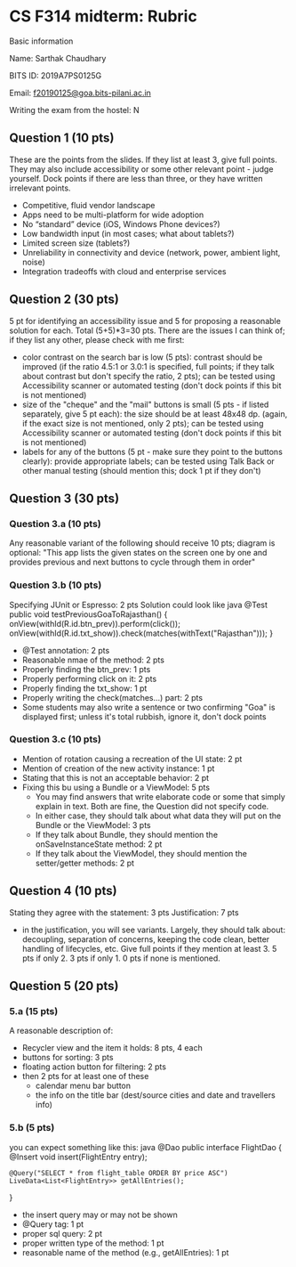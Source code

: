 # CS F314 midterm: Rubric
Basic information

Name: Sarthak Chaudhary

BITS ID: 2019A7PS0125G

Email: f20190125@goa.bits-pilani.ac.in

Writing the exam from the hostel: N

## Question 1 (10 pts)
These are the points from the slides. If they list at least 3, give full points. They may also include accessibility or some other relevant point - judge yourself. Dock points if there are less than three, or they have written irrelevant points.
- Competitive, fluid vendor landscape
- Apps need to be multi-platform for wide adoption
- No “standard” device (iOS, Windows Phone devices?)
- Low bandwidth input (in most cases; what about tablets?)
- Limited screen size (tablets?)
- Unreliability in connectivity and device (network, power, ambient light, noise)
- Integration tradeoffs with cloud and enterprise services
## Question 2 (30 pts)
5 pt for identifying an accessibility issue and 5 for proposing a reasonable solution for each. Total (5+5)*3=30 pts.
There are the issues I can think of; if they list any other, please check with me first:
- color contrast on the search bar is low (5 pts): contrast should be improved (if the ratio 4.5:1 or 3.0:1 is specified, full points; if they talk about contrast but don't specify the ratio, 2 pts); can be tested using Accessibility scanner or automated testing (don't dock points if this bit is not mentioned)
- size of the "cheque" and the "mail" buttons is small (5 pts - if listed separately, give 5 pt each): the size should be at least 48x48 dp. (again, if the exact size is not mentioned, only 2 pts); can be tested using Accessibility scanner or automated testing (don't dock points if this bit is not mentioned)
- labels for any of the buttons (5 pt - make sure they point to the buttons clearly): provide appropriate labels; can be tested using Talk Back or other manual testing (should mention this; dock 1 pt if they don't)
## Question 3 (30 pts)
### Question 3.a (10 pts)
Any reasonable variant of the following should receive 10 pts; diagram is optional:
"This app lists the given states on the screen one by one and provides previous and next buttons to cycle through them in order"
### Question 3.b (10 pts)
Specifying JUnit or Espresso: 2 pts
Solution could look like
java
@Test
public void testPreviousGoaToRajasthan() {
    onView(withId(R.id.btn_prev)).perform(click());
    onView(withId(R.id.txt_show)).check(matches(withText("Rajasthan")));
}
- @Test annotation: 2 pts
- Reasonable nmae of the method: 2 pts
- Properly finding the btn_prev: 1 pts
- Properly performing click on it: 2 pts
- Properly finding the txt_show: 1 pt
- Properly writing the check(matches...) part: 2 pts
- Some students may also write a sentence or two confirming "Goa" is displayed first; unless it's total rubbish, ignore it, don't dock points
### Question 3.c (10 pts)
- Mention of rotation causing a recreation of the UI state: 2 pt
- Mention of creation of the new activity instance: 1 pt
- Stating that this is not an acceptable behavior: 2 pt
- Fixing this bu using a Bundle or a ViewModel: 5 pts
  - You may find answers that write elaborate code or some that simply explain in text. Both are fine, the Question did not specify code.
  - In either case, they should talk about what data they will put on the Bundle or the ViewModel: 3 pts
  - If they talk about Bundle, they should mention the onSaveInstanceState method: 2 pt
  - If they talk about the ViewModel, they should mention the setter/getter methods: 2 pt
## Question 4 (10 pts)
Stating they agree with the statement: 3 pts
Justification: 7 pts
- in the justification, you will see variants. Largely, they should talk about: decoupling, separation of concerns, keeping the code clean, better handling of lifecycles, etc. Give full points if they mention at least 3. 5 pts if only 2. 3 pts if only 1. 0 pts if none is mentioned.
## Question 5 (20 pts)
### 5.a (15 pts)
A reasonable description of:
- Recycler view and the item it holds: 8 pts, 4 each
- buttons for sorting: 3 pts
- floating action button for filtering: 2 pts
- then 2 pts for at least one of these
  - calendar menu bar button
  - the info on the title bar (dest/source cities and date and travellers info)
### 5.b (5 pts)
you can expect something like this:
java
@Dao
public interface FlightDao {
    @Insert  void insert(FlightEntry entry);

    @Query("SELECT * from flight_table ORDER BY price ASC")
    LiveData<List<FlightEntry>> getAllEntries();
}
- the insert query may or may not be shown
- @Query tag: 1 pt
- proper sql query: 2 pt
- proper written type of the method: 1 pt
- reasonable name of the method (e.g., getAllEntries): 1 pt
